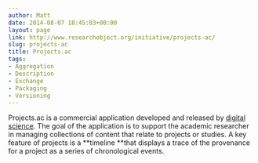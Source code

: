 ```yaml
---
author: Matt
date: 2014-08-07 18:45:03+00:00
layout: page
link: http://www.researchobject.org/initiative/projects-ac/
slug: projects-ac
title: Projects.ac
tags:
- Aggregation
- Description
- Exchange
- Packaging
- Versioning
---
```

Projects.ac is a commercial application developed and released by [digital science](http://www.digital-science.com). The goal of the application is to support the academic researcher in managing collections of content that relate to projects or studies.
A key feature of projects is a **timeline **that displays a trace of the provenance for a project as a series of chronological events.
